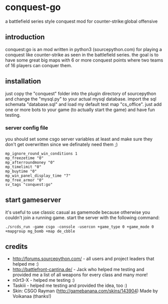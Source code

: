 # conquest-go
a battlefield series style conquest mod for counter-strike:global offensive

## introduction
conquest:go is an mod written in python3 (sourcepython.com) for playing a conquest like counter-strike as seen in the battlefield series. the goal is to have some great big maps with 6 or more conquest points where two teams of 16 players can conquer them.

## installation
just copy the "conquest" folder into the plugin directory of sourcepython and change the "mysql.py" to your actual mysql database. import the sql schemata "database.sql" and load my default test map "cs_office". just add one or more bots to your game (to actually start the game) and have fun testing.

### server config file
you should set some csgo server variables at least and make sure they don't get overwritten since we definately need them ;)
```
mp_ignore_round_win_conditions 1
mp_freezetime "0"
mp_afterroundmoney "0"
mp_timelimit "0"
mp_buytime "0"
mp_win_panel_display_time "7"
mp_free_armor "0"
sv_tags "conquest:go"
```

## start gameserver
it's useful to use classic casual as gamemode because otherwise you couldn't join a running game. start the server with the following command:
```
./srcds_run -game csgo -console -usercon +game_type 0 +game_mode 0 +mapgroup mg_bomb +map de_cbble
```
## credits
- http://forums.sourcepython.com/ - all users and project leaders that helped me :)
- http://battlefront-cantina.de/ - Jack who helped me testing and provided me a list of all weapons for every class and many more!
- n0rt3-X - helped me testing :)
- Taskiii - helped me testing and provided the idea, too :)
- Skin: CSGO Rayman (http://gamebanana.com/skins/143904) Made by Voikanaa (thanks!)
